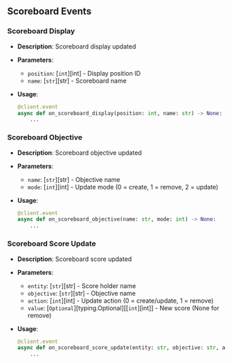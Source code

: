 ## Scoreboard Events

### Scoreboard Display

* **Description**: Scoreboard display updated
* **Parameters**:
  * `position`: [`int`][int] - Display position ID
  * `name`: [`str`][str] - Scoreboard name
* **Usage**:

  ```python
  @client.event
  async def on_scoreboard_display(position: int, name: str) -> None:
      ...
  ```

### Scoreboard Objective

* **Description**: Scoreboard objective updated
* **Parameters**:

  * `name`: [`str`][str] - Objective name
  * `mode`: [`int`][int] - Update mode (0 = create, 1 = remove, 2 = update)
* **Usage**:

  ```python
  @client.event
  async def on_scoreboard_objective(name: str, mode: int) -> None:
      ...
  ```

### Scoreboard Score Update

* **Description**: Scoreboard score updated
* **Parameters**:

  * `entity`: [`str`][str] - Score holder name
  * `objective`: [`str`][str] - Objective name
  * `action`: [`int`][int] - Update action (0 = create/update, 1 = remove)
  * `value`: [`Optional`][typing.Optional][[`int`][int]] - New score (None for remove)
* **Usage**:

  ```python
  @client.event
  async def on_scoreboard_score_update(entity: str, objective: str, action: int, value: Optional[int]) -> None:
      ...
  ```

